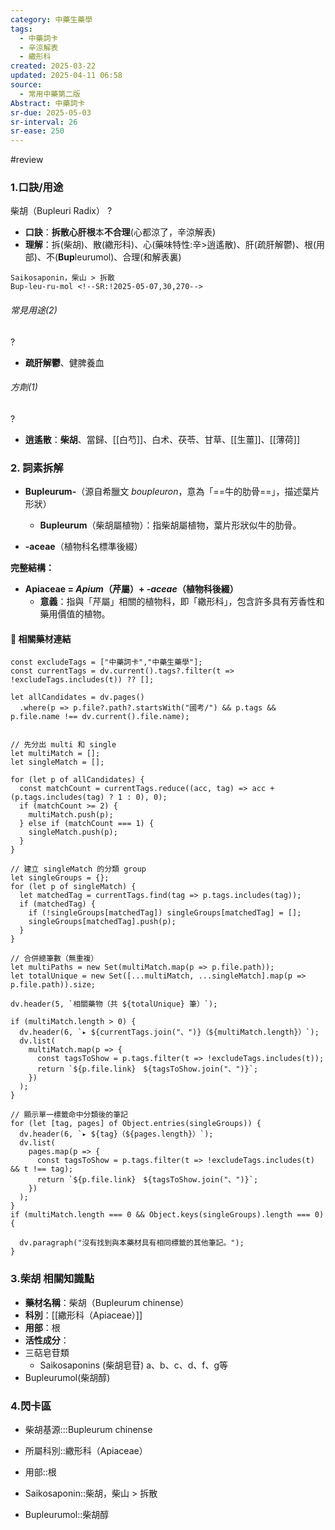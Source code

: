 ```yaml
---
category: 中藥生藥學
tags:
  - 中藥詞卡
  - 辛涼解表
  - 繖形科
created: 2025-03-22
updated: 2025-04-11 06:58
source:
  - 常用中藥第二版
Abstract: 中藥詞卡
sr-due: 2025-05-03
sr-interval: 26
sr-ease: 250
---
```

#review 

### 1.口訣/用途
柴胡（Bupleuri Radix）
?
- **口訣**：**拆散心肝根**本**不合理**(心都涼了，辛涼解表)
- **理解**：拆(柴胡)、散(繖形科)、心(藥味特性:辛>逍遙散)、肝(疏肝解鬱)、根(用部)、不(**Bup**leurumol)、合理(和解表裏)
> 
	Saikosaponin，柴山 > 拆散 
	Bup-leu-ru-mol <!--SR:!2025-05-07,30,270-->



###### 常見用途(2)
?
- **疏肝解鬱**、健脾養血 <!--SR:!2025-04-22,15,250-->

###### 方劑(1)
?
- **逍遙散**：**柴胡**、當歸、[[白芍]]、白术、茯苓、甘草、[[生薑]]、[[薄荷]] <!--SR:!2025-05-05,28,270-->

### 2. 詞素拆解

- **Bupleurum-**（源自希臘文 *boupleuron*，意為「==牛的肋骨==」，描述葉片形狀） 
  
  - **Bupleurum**（柴胡屬植物）：指柴胡屬植物，葉片形狀似牛的肋骨。 

- **-aceae**（植物科名標準後綴）

**完整結構：**

- **Apiaceae = *Apium*（芹屬）+ *-aceae*（植物科後綴）**  
  - **意義**：指與「芹屬」相關的植物科，即「繖形科」，包含許多具有芳香性和藥用價值的植物。



#### 📌 相關藥材連結


```dataviewjs
const excludeTags = ["中藥詞卡","中藥生藥學"];
const currentTags = dv.current().tags?.filter(t => !excludeTags.includes(t)) ?? [];

let allCandidates = dv.pages()
  .where(p => p.file?.path?.startsWith("國考/") && p.tags && p.file.name !== dv.current().file.name);


// 先分出 multi 和 single
let multiMatch = [];
let singleMatch = [];

for (let p of allCandidates) {
  const matchCount = currentTags.reduce((acc, tag) => acc + (p.tags.includes(tag) ? 1 : 0), 0);
  if (matchCount >= 2) {
    multiMatch.push(p);
  } else if (matchCount === 1) {
    singleMatch.push(p);
  }
}

// 建立 singleMatch 的分類 group
let singleGroups = {};
for (let p of singleMatch) {
  let matchedTag = currentTags.find(tag => p.tags.includes(tag));
  if (matchedTag) {
    if (!singleGroups[matchedTag]) singleGroups[matchedTag] = [];
    singleGroups[matchedTag].push(p);
  }
}

// 合併總筆數（無重複）
let multiPaths = new Set(multiMatch.map(p => p.file.path));
let totalUnique = new Set([...multiMatch, ...singleMatch].map(p => p.file.path)).size;

dv.header(5, `相關藥物（共 ${totalUnique} 筆）`);

if (multiMatch.length > 0) {
  dv.header(6, `▸ ${currentTags.join("、")}（${multiMatch.length}）`);
  dv.list(
    multiMatch.map(p => {
      const tagsToShow = p.tags.filter(t => !excludeTags.includes(t));
      return `${p.file.link}　${tagsToShow.join("、")}`;
    })
  );
}

// 顯示單一標籤命中分類後的筆記
for (let [tag, pages] of Object.entries(singleGroups)) {
  dv.header(6, `▸ ${tag}（${pages.length}）`);
  dv.list(
    pages.map(p => {
      const tagsToShow = p.tags.filter(t => !excludeTags.includes(t) && t !== tag);
      return `${p.file.link}　${tagsToShow.join("、")}`;
    })
  );
}
if (multiMatch.length === 0 && Object.keys(singleGroups).length === 0) {

  dv.paragraph("沒有找到與本藥材具有相同標籤的其他筆記。");
}

```







### 3.柴胡 相關知識點
- **藥材名稱**：柴胡（Bupleurum chinense）
- **科別**：[[繖形科（Apiaceae）]]
- **用部**：根
- **活性成分**：
- 三萜皂苷類
	- Saikosaponins (柴胡皂苷) a、b、c、d、f、g等
- Bupleurumol(柴胡醇)



### 4.閃卡區


- 柴胡基源:::Bupleurum chinense 
- 所屬科別::繖形科（Apiaceae） 
- 用部::根 
- Saikosaponin::柴胡，柴山 > 拆散 

- Bupleurumol::柴胡醇 <!--SR:!2025-04-10,3,268-->


